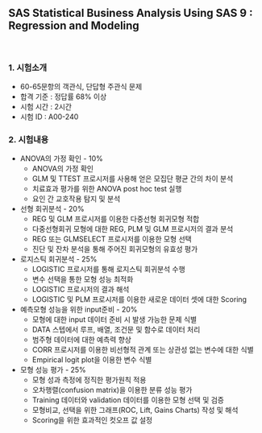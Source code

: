 ## SAS Statistical Business Analysis Using SAS 9 : Regression and Modeling

</br>

<p>
  
### 1. 시험소개
* 60-65문항의 객관식, 단답형 주관식 문제
* 합격 기준 : 정답률 68% 이상
* 시험 시간 : 2시간
* 시험 ID : A00-240

</p>

<p>
  
### 2. 시험내용
* ANOVA의 가정 확인 - 10%
  + ANOVA의 가정 확인
  + GLM 및 TTEST 프로시저를 사용해 얻은 모집단 평균 간의 차이 분석
  + 치료효과 평가를 위한 ANOVA post hoc test 실행
  + 요인 간 교호작용 탐지 및 분석
* 선형 회귀분석 - 20%
  + REG 및 GLM 프로시저를 이용한 다중선형 회귀모형 적합
  + 다중선형회귀 모형에 대한 REG, PLM 및 GLM 프로시저의 결과 분석
  + REG 또는 GLMSELECT 프로시저를 이용한 모형 선택
  + 진단 및 잔차 분석을 통해 주어진 회귀모형의 유효성 평가
* 로지스틱 회귀분석 - 25%
  + LOGISTIC 프로시저를 통해 로지스틱 회귀분석 수행
  + 변수 선택을 통한 모형 성능 최적화
  + LOGISTIC 프로시저의 결과 해석
  + LOGISTIC 및 PLM 프로시저를 이용한 새로운 데이터 셋에 대한 Scoring
* 예측모형 성능을 위한 input준비 - 20%
  + 모형에 대한 input 데이터 준비 시 발생 가능한 문제 식별
  + DATA 스텝에서 루프, 배열, 조건문 및 함수로 데이터 처리
  + 범주형 데이터에 대한 예측력 향상
  + CORR 프로시저를 이용한 비선형적 관계 또는 상관성 없는 변수에 대한 식별
  + Empirical logit plot을 이용한 변수 식별
* 모형 성능 평가 - 25%
  + 모형 성과 측정에 정직한 평가원칙 적용
  + 오차행렬(confusion matrix)을 이용한 분류 성능 평가
  + Training 데이터와 validation 데이터를 이용한 모형 선택 및 검증
  + 모형비교, 선택을 위한 그래프(ROC, Lift, Gains Charts) 작성 및 해석
  + Scoring을 위한 효과적인 컷오프 값 설정
</p>
  
